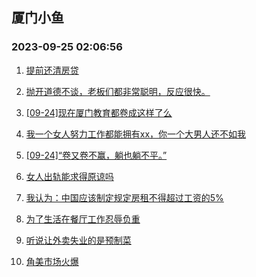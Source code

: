 ## 厦门小鱼 
### 2023-09-25 02:06:56

1. [提前还清房贷](http://bbs.xmfish.com/read-htm-tid-18078078.html)

2. [抛开道德不谈，老板们都非常聪明，反应很快。](http://bbs.xmfish.com/read-htm-tid-18078144.html)

3. [[09-24]现在厦门教育都卷成这样了么](http://bbs.xmfish.com/read-htm-tid-18078243.html)

4. [我一个女人努力工作都能拥有xx，你一个大男人还不如我](http://bbs.xmfish.com/read-htm-tid-18078058.html)

5. [[09-24]“卷又卷不赢，躺也躺不平。”](http://bbs.xmfish.com/read-htm-tid-18078236.html)

6. [女人出轨能求得原谅吗](http://bbs.xmfish.com/read-htm-tid-18078342.html)

7. [我认为：中国应该制定规定房租不得超过工资的5%](http://bbs.xmfish.com/read-htm-tid-18078082.html)

8. [为了生活在餐厅工作忍辱负重](http://bbs.xmfish.com/read-htm-tid-18078030.html)

9. [听说让外卖失业的是预制菜](http://bbs.xmfish.com/read-htm-tid-18078049.html)

10. [角美市场火爆](http://bbs.xmfish.com/read-htm-tid-18078377.html)

